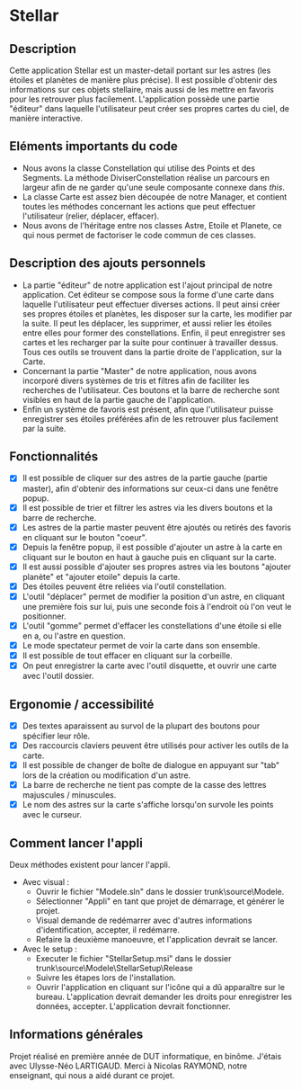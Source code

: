 # Stellar

## Description

Cette application Stellar est un master-detail portant sur les astres (les étoiles et planètes de manière plus précise). Il est possible d'obtenir des informations sur ces objets stellaire, mais aussi de les mettre en favoris pour les retrouver plus facilement. L'application possède une partie "éditeur" dans laquelle l'utilisateur peut créer ses propres cartes du ciel, de manière interactive.
    
## Eléments importants du code

- Nous avons la classe Constellation qui utilise des Points et des Segments. La méthode DiviserConstellation réalise un parcours en largeur afin de ne garder qu'une seule composante connexe dans *this*. 
- La classe Carte est assez bien découpée de notre Manager, et contient toutes les méthodes concernant les actions que peut effectuer l'utilisateur (relier, déplacer, effacer).
- Nous avons de l'héritage entre nos classes Astre, Etoile et Planete, ce qui nous permet de factoriser le code commun de ces classes.

## Description des ajouts personnels

- La partie "éditeur" de notre application est l'ajout principal de notre application. Cet éditeur se compose sous la forme d'une carte dans laquelle l'utilisateur peut effectuer diverses actions. Il peut ainsi créer ses propres étoiles et planètes, les disposer sur la carte, les modifier par la suite. Il peut les déplacer, les supprimer, et aussi relier les étoiles entre elles pour former des constellations. Enfin, il peut enregistrer ses cartes et les recharger par la suite pour continuer à travailler dessus.
Tous ces outils se trouvent dans la partie droite de l'application, sur la Carte.
- Concernant la partie "Master" de notre application, nous avons incorporé divers systèmes de tris et filtres afin de faciliter les recherches de l'utilisateur. Ces boutons et la barre de recherche sont visibles en haut de la partie gauche de l'application. 
- Enfin un système de favoris est présent, afin que l'utilisateur puisse enregistrer ses étoiles préférées afin de les retrouver plus facilement par la suite.
  
## Fonctionnalités

- [X] Il est possible de cliquer sur des astres de la partie gauche (partie master), afin d'obtenir des informations sur ceux-ci dans une fenêtre popup. 
- [X] Il est possible de trier et filtrer les astres via les divers boutons et la barre de recherche.
- [X] Les astres de la partie master peuvent être ajoutés ou retirés des favoris en cliquant sur le bouton "coeur".
- [X] Depuis la fenêtre popup, il est possible d'ajouter un astre à la carte en cliquant sur le bouton en haut à gauche puis en cliquant sur la carte. 
- [X] Il est aussi possible d'ajouter ses propres astres via les boutons "ajouter planète" et "ajouter etoile" depuis la carte.
- [X] Des étoiles peuvent être reliées via l'outil constellation. 
- [X] L'outil "déplacer" permet de modifier la position d'un astre, en cliquant une première fois sur lui, puis une seconde fois à l'endroit où l'on veut le positionner. 
- [X] L'outil "gomme" permet d'effacer les constellations d'une étoile si elle en a, ou l'astre en question. 
- [X] Le mode spectateur permet de voir la carte dans son ensemble.
- [X] Il est possible de tout effacer en cliquant sur la corbeille. 
- [X] On peut enregistrer la carte avec l'outil disquette, et ouvrir une carte avec l'outil dossier.

## Ergonomie / accessibilité

- [X] Des textes aparaissent au survol de la plupart des boutons pour spécifier leur rôle.
- [X] Des raccourcis claviers peuvent être utilisés pour activer les outils de la carte.
- [X] Il est possible de changer de boîte de dialogue en appuyant sur "tab" lors de la création ou modification d'un astre.
- [X] La barre de recherche ne tient pas compte de la casse des lettres majuscules / minuscules.
- [X] Le nom des astres sur la carte s'affiche lorsqu'on survole les points avec le curseur.  

## Comment lancer l'appli

Deux méthodes existent pour lancer l'appli.
- Avec visual :
	- Ouvrir le fichier "Modele.sln" dans le dossier trunk\source\Modele.
	- Sélectionner "Appli" en tant que projet de démarrage, et générer le projet.
	- Visual demande de redémarrer avec d'autres informations d'identification, accepter, il redémarre.
	- Refaire la deuxième manoeuvre, et l'application devrait se lancer.
- Avec le setup :
	- Executer le fichier "StellarSetup.msi" dans le dossier trunk\source\Modele\StellarSetup\Release
	- Suivre les étapes lors de l'installation.
	- Ouvrir l'application en cliquant sur l'icône qui a dû apparaître sur le bureau. L'application devrait demander les droits pour enregistrer les données, accepter. L'application devrait fonctionner.

## Informations générales

Projet réalisé en première année de DUT informatique, en binôme. J'étais avec Ulysse-Néo LARTIGAUD.
Merci à Nicolas RAYMOND, notre enseignant, qui nous a aidé durant ce projet.
